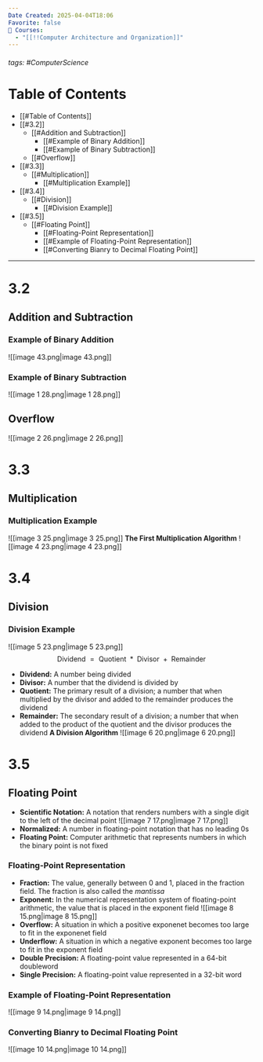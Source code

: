 ```yaml
---
Date Created: 2025-04-04T18:06
Favorite: false
📕 Courses:
  - "[[!!Computer Architecture and Organization]]"
---
```

###### tags: #ComputerScience
# Table of Contents
- [[#Table of Contents]]
- [[#3.2]]
    - [[#Addition and Subtraction]]
        - [[#Example of Binary Addition]]
        - [[#Example of Binary Subtraction]]
    - [[#Overflow]]
- [[#3.3]]
    - [[#Multiplication]]
        - [[#Multiplication Example]]
- [[#3.4]]
    - [[#Division]]
        - [[#Division Example]]
- [[#3.5]]
    - [[#Floating Point]]
        - [[#Floating-Point Representation]]
        - [[#Example of Floating-Point Representation]]
        - [[#Converting Bianry to Decimal Floating Point]]
---
# 3.2
## Addition and Subtraction
### Example of Binary Addition
![[image 43.png|image 43.png]]
### Example of Binary Subtraction
![[image 1 28.png|image 1 28.png]]
## Overflow
![[image 2 26.png|image 2 26.png]]
  
# 3.3
## Multiplication
### Multiplication Example
![[image 3 25.png|image 3 25.png]]
**The First Multiplication Algorithm**
![[image 4 23.png|image 4 23.png]]
  
# 3.4
## Division
### Division Example
![[image 5 23.png|image 5 23.png]]
$$\text{Dividend } = \text{ Quotient } * \text{ Divisor } + \text{ Remainder }$$
- **Dividend:** A number being divided
- **Divisor:** A number that the dividend is divided by
- **Quotient:** The primary result of a division; a number that when multiplied by the divisor and added to the remainder produces the dividend
- **Remainder:** The secondary result of a division; a number that when added to the product of the quotient and the divisor produces the dividend
**A Division Algorithm**
![[image 6 20.png|image 6 20.png]]
  
# 3.5
## Floating Point
- **Scientific Notation:** A notation that renders numbers with a single digit to the left of the decimal point
![[image 7 17.png|image 7 17.png]]
- **Normalized:** A number in floating-point notation that has no leading 0s
- **Floating Point:** Computer arithmetic that represents numbers in which the binary point is not fixed
### Floating-Point Representation
- **Fraction:** The value, generally between 0 and 1, placed in the fraction field. The fraction is also called the _mantissa_
- **Exponent:** In the numerical representation system of floating-point arithmetic, the value that is placed in the exponent field
![[image 8 15.png|image 8 15.png]]
- **Overflow:** A situation in which a positive exponenet becomes too large to fit in the exponenet field
- **Underflow:** A situation in which a negative exponent becomes too large to fit in the exponent field
- **Double Precision:** A floating-point value represented in a 64-bit doubleword
- **Single Precision:** A floating-point value represented in a 32-bit word
### Example of Floating-Point Representation
![[image 9 14.png|image 9 14.png]]
### Converting Bianry to Decimal Floating Point
![[image 10 14.png|image 10 14.png]]
